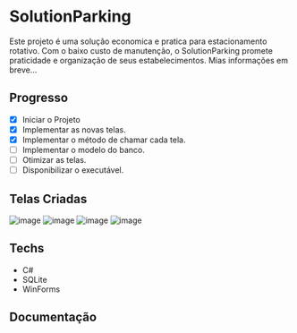 # SolutionParking 
Este projeto é uma solução economica e pratica para estacionamento rotativo. Com o baixo custo de manutenção, o SolutionParking promete praticidade e organização de seus estabelecimentos. Mias informações em breve...
## Progresso
 - [x] Iniciar o Projeto
 - [x] Implementar as novas telas.
 - [x] Implementar o método de chamar cada tela.
 - [ ] Implementar o modelo do banco.
 - [ ] Otimizar as telas.
 - [ ] Disponibilizar o executável.

## Telas Criadas
![image](https://user-images.githubusercontent.com/72640449/219511380-18953560-5635-4feb-92a1-baaa20ee1933.png)
![image](https://user-images.githubusercontent.com/72640449/219511404-cd81f8e7-8d1c-4227-bec5-1037a5e339b4.png)
![image](https://user-images.githubusercontent.com/72640449/219511408-97dad651-78c2-4a74-b882-025fd52daa29.png)
![image](https://user-images.githubusercontent.com/72640449/219511413-effccf8e-2efc-47c8-be9a-f93550acdf6a.png)

## Techs
- C# 
- SQLite
- WinForms

## Documentação


